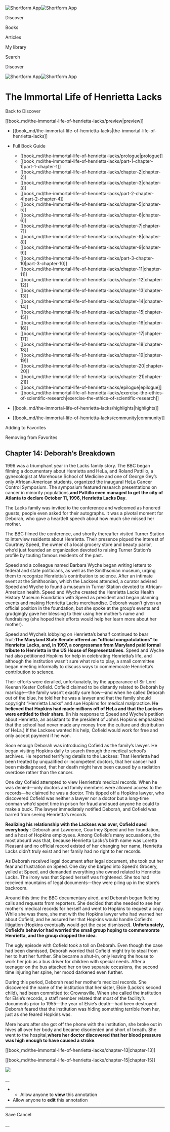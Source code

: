 ![Shortform App](/img/logo.36a2399e.svg)![Shortform App](/img/logo-dark.70c1b072.svg)

Discover

Books

Articles

My library

Search

Discover

![Shortform App](/img/logo.36a2399e.svg)![Shortform App](/img/logo-dark.70c1b072.svg)

# The Immortal Life of Henrietta Lacks

Back to Discover

[[book_md/the-immortal-life-of-henrietta-lacks/preview|preview]]

  * [[book_md/the-immortal-life-of-henrietta-lacks|the-immortal-life-of-henrietta-lacks]]
  * Full Book Guide

    * [[book_md/the-immortal-life-of-henrietta-lacks/prologue|prologue]]
    * [[book_md/the-immortal-life-of-henrietta-lacks/part-1-chapter-1|part-1-chapter-1]]
    * [[book_md/the-immortal-life-of-henrietta-lacks/chapter-2|chapter-2]]
    * [[book_md/the-immortal-life-of-henrietta-lacks/chapter-3|chapter-3]]
    * [[book_md/the-immortal-life-of-henrietta-lacks/part-2-chapter-4|part-2-chapter-4]]
    * [[book_md/the-immortal-life-of-henrietta-lacks/chapter-5|chapter-5]]
    * [[book_md/the-immortal-life-of-henrietta-lacks/chapter-6|chapter-6]]
    * [[book_md/the-immortal-life-of-henrietta-lacks/chapter-7|chapter-7]]
    * [[book_md/the-immortal-life-of-henrietta-lacks/chapter-8|chapter-8]]
    * [[book_md/the-immortal-life-of-henrietta-lacks/chapter-9|chapter-9]]
    * [[book_md/the-immortal-life-of-henrietta-lacks/part-3-chapter-10|part-3-chapter-10]]
    * [[book_md/the-immortal-life-of-henrietta-lacks/chapter-11|chapter-11]]
    * [[book_md/the-immortal-life-of-henrietta-lacks/chapter-12|chapter-12]]
    * [[book_md/the-immortal-life-of-henrietta-lacks/chapter-13|chapter-13]]
    * [[book_md/the-immortal-life-of-henrietta-lacks/chapter-14|chapter-14]]
    * [[book_md/the-immortal-life-of-henrietta-lacks/chapter-15|chapter-15]]
    * [[book_md/the-immortal-life-of-henrietta-lacks/chapter-16|chapter-16]]
    * [[book_md/the-immortal-life-of-henrietta-lacks/chapter-17|chapter-17]]
    * [[book_md/the-immortal-life-of-henrietta-lacks/chapter-18|chapter-18]]
    * [[book_md/the-immortal-life-of-henrietta-lacks/chapter-19|chapter-19]]
    * [[book_md/the-immortal-life-of-henrietta-lacks/chapter-20|chapter-20]]
    * [[book_md/the-immortal-life-of-henrietta-lacks/chapter-21|chapter-21]]
    * [[book_md/the-immortal-life-of-henrietta-lacks/epilogue|epilogue]]
    * [[book_md/the-immortal-life-of-henrietta-lacks/exercise-the-ethics-of-scientific-research|exercise-the-ethics-of-scientific-research]]
  * [[book_md/the-immortal-life-of-henrietta-lacks/highlights|highlights]]
  * [[book_md/the-immortal-life-of-henrietta-lacks/community|community]]



Adding to Favorites 

Removing from Favorites 

## Chapter 14: Deborah’s Breakdown

1996 was a triumphant year in the Lacks family story. The BBC began filming a documentary about Henrietta and HeLa, and Roland Pattillo, a gynecologist at Morehouse School of Medicine and one of George Gey’s only African-American students, organized the inaugural HeLa Cancer Control Symposium. The symposium featured research presentations on cancer in minority populations,**and Pattillo even managed to get the city of Atlanta to declare October 11, 1996, Henrietta Lacks Day**.

The Lacks family was invited to the conference and welcomed as honored guests; people even asked for their autographs. It was a pivotal moment for Deborah, who gave a heartfelt speech about how much she missed her mother.

The BBC filmed the conference, and shortly thereafter visited Turner Station to interview residents about Henrietta. Their presence piqued the interest of Courtney Speed, the owner of a local grocery store and beauty parlor, who’d just founded an organization devoted to raising Turner Station’s profile by touting famous residents of the past.

Speed and a colleague named Barbara Wyche began writing letters to federal and state politicians, as well as the Smithsonian museum, urging them to recognize Henrietta’s contribution to science. After an intimate event at the Smithsonian, which the Lackses attended, a curator advised Speed and Wyche to found a museum in Turner Station devoted to African-American health. Speed and Wyche created the Henrietta Lacks Health History Museum Foundation with Speed as president and began planning events and making Henrietta Lacks merchandise. Deborah wasn’t given an official position in the foundation, but she spoke at the group’s events and grudgingly gave her blessing to their using her mother’s name and fundraising (she hoped their efforts would help her learn more about her mother).

Speed and Wyche’s lobbying on Henrietta’s behalf continued to bear fruit:**The Maryland State Senate offered an “official congratulations” to Henrietta Lacks, and, in 1997, a congressman from Maryland paid formal tribute to Henrietta in the US House of Representatives**. Speed and Wyche had also petitioned Hopkins for help in celebrating Henrietta’s life, and although the institution wasn’t sure what role to play, a small committee began meeting informally to discuss ways to commemorate Henrietta’s contribution to science.

Their efforts were derailed, unfortunately, by the appearance of Sir Lord Keenan Kester Cofield. Cofield claimed to be distantly related to Deborah by marriage—the family wasn’t exactly sure how—and when he called Deborah out of the blue, he told her he was a lawyer and that the family should copyright “Henrietta Lacks” and sue Hopkins for medical malpractice. **He believed that Hopkins had made millions off of HeLa and that the Lackses were entitled to their share**. (In his response to Speed and Wyche’s petition about Henrietta, an assistant to the president of Johns Hopkins emphasized that the school had never made any money from the culture and distribution of HeLa.) If the Lackses wanted his help, Cofield would work for free and only accept payment if he won.

Soon enough Deborah was introducing Cofield as the family’s lawyer. He began visiting Hopkins daily to search through the medical school’s archives. He reported terrifying details to the Lackses: That Henrietta had been treated by unqualified or incompetent doctors, that her cancer had been misdiagnosed, that her death might have been caused by a radiation overdose rather than the cancer.

One day Cofield attempted to view Henrietta’s medical records. When he was denied—only doctors and family members were allowed access to the records—he claimed he was a doctor. This tipped off a Hopkins lawyer, who discovered Cofield was neither a lawyer nor a doctor but a long-time conman who’d spent time in prison for fraud and sued anyone he could to make a buck. The lawyer immediately notified Deborah, and Cofield was barred from seeing Henrietta’s records.

**Realizing his relationship with the Lackses was over, Cofield sued everybody** : Deborah and Lawrence, Courtney Speed and her foundation, and a host of Hopkins employees. Among Cofield’s many accusations, the most absurd was that, because Henrietta Lacks’s birth name was Loretta Pleasant and no official record existed of her changing her name, Henrietta Lacks didn’t truly exist and her family had no right to her records.

As Deborah received legal document after legal document, she took out her fear and frustration on Speed. One day she barged into Speed’s Grocery, yelled at Speed, and demanded everything she owned related to Henrietta Lacks. The irony was that Speed herself was frightened. She too had received mountains of legal documents—they were piling up in the store’s backroom.

Around this time the BBC documentary aired, and Deborah began fielding calls and requests from reporters. She decided that she needed to see her mother’s medical records for herself and went to Hopkins to request a copy. While she was there, she met with the Hopkins lawyer who had warned her about Cofield, and he assured her that Hopkins would handle Cofield’s litigation (Hopkins eventually would get the case dismissed). **Unfortunately, Cofield’s behavior had worried the small group hoping to commemorate Henrietta, and the group dropped the idea**.

The ugly episode with Cofield took a toll on Deborah. Even though the case had been dismissed, Deborah worried that Cofield might try to steal from her to hurt her further. She became a shut-in, only leaving the house to work her job as a bus driver for children with special needs. After a teenager on the bus attacked her on two separate occasions, the second time injuring her spine, her mood darkened even further.

During this period, Deborah read her mother’s medical records. She discovered the name of the institution that her sister, Elsie (Lacks’s second child), had been committed to: Crownsville. When she called the institution for Elsie’s records, a staff member related that most of the facility’s documents prior to 1955—the year of Elsie’s death—had been destroyed. Deborah feared that the institution was hiding something terrible from her, just as she feared Hopkins was.

Mere hours after she got off the phone with the institution, she broke out in hives all over her body and became disoriented and short of breath. She went to the hospital,**where her doctor discovered that her blood pressure was high enough to have caused a stroke**.

[[book_md/the-immortal-life-of-henrietta-lacks/chapter-13|chapter-13]]

[[book_md/the-immortal-life-of-henrietta-lacks/chapter-15|chapter-15]]

![](https://bat.bing.com/action/0?ti=56018282&Ver=2&mid=83b39b86-ffb5-4d85-b4e8-1fefe59c7444&sid=1711133063fa11eebdec89a8b8ae3bbc&vid=171147a063fa11eea7440fcfeb230d96&vids=0&msclkid=N&pi=0&lg=en-US&sw=800&sh=600&sc=24&nwd=1&tl=Shortform%20%7C%20Book&p=https%3A%2F%2Fwww.shortform.com%2Fapp%2Fbook%2Fthe-immortal-life-of-henrietta-lacks%2Fchapter-14&r=&lt=312&evt=pageLoad&sv=1&rn=884852)

__

  *   * Allow anyone to **view** this annotation
  * Allow anyone to **edit** this annotation



* * *

Save Cancel

__




